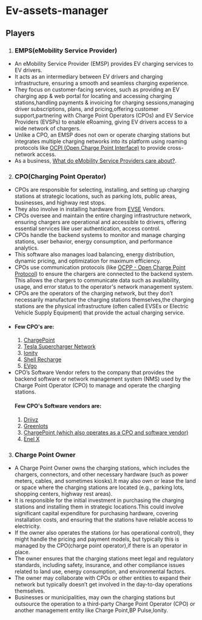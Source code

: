 # Ev-assets-manager

## Players
1. ### EMPS(eMobility Service Provider)
* An eMobility Service Provider (EMSP) provides EV charging services to EV drivers.
* It acts as an intermediary between EV drivers and charging infrastructure, ensuring a smooth and seamless charging experience.
* They focus on customer-facing services, such as providing an EV charging app & web portal for locating and accessing charging stations,handling payments & invoicing for charging sessions,managing driver subscriptions, plans, and pricing,offering customer support,partnering with Charge Point Operators (CPOs) and EV Service Providers (EVSPs) to enable eRoaming, giving EV drivers access to a wide network of chargers.
* Unlike a CPO, an EMSP does not own or operate charging stations but integrates multiple charging networks into its platform using roaming protocols like [OCPI (Open Charge Point Interface)](https://driivz.com/blog/seamless-ev-charging-with-ocpi/) to provide cross-network access.
* As a business, [What do eMobility Service Providers care about?](https://driivz.com/glossary/e-mobility-service-provider/).
  
2. ### CPO(Charging Point Operator)
* CPOs are responsible for selecting, installing, and setting up charging stations at strategic locations, such as parking lots, public areas, businesses, and highway rest stops.
* They also involve in installing hardware from [EVSE]() Vendors.
* CPOs oversee and maintain the entire charging infrastructure network, ensuring chargers are operational and accessible to drivers, offering essential services like user authentication, access control.
* CPOs handle the backend systems to monitor and manage charging stations, user behavior, energy consumption, and performance analytics.
* This software also manages load balancing, energy distribution, dynamic pricing, and optimization for maximum efficiency.
* CPOs use communication protocols (like [OCPP - Open Charge Point Protocol](https://openchargealliance.org/protocols/open-charge-point-protocol/)) to ensure the chargers are connected to the backend system. This allows the chargers to communicate data such as availability, usage, and error status to the operator's network management system.
* CPOs are the operators of the charging network, but they don’t necessarily manufacture the charging stations themselves,the charging stations are the physical infrastructure (often called EVSEs or Electric Vehicle Supply Equipment) that provide the actual charging service.
* #### Few CPO's are:
  1. [ChargePoint](https://www.chargepoint.com/?srsltid=AfmBOoppl-RhnILRkJT4HfOy0t1POYud-O4npzAx8iHC_V9yEtbYKkoG)
  2. [Tesla Supercharger Network](https://www.tesla.com/supercharger)
  3. [Ionity](https://www.ionity.eu/)
  4. [Shell Recharge](https://www.shell.in/motorists/shell-recharge.html)
  5. [EVgo](https://evgo.com/)
* CPO’s Software Vendor refers to the company that provides the backend software or network management system (NMS) used by the Charge Point Operator (CPO) to manage and operate the charging stations.
  #### Few CPO's Software vendors are:
  1. [Driivz](https://driivz.com/)
  2. [Greenlots](https://www.shell.us/electric-vehicle-charging.html#vanity-aHR0cHM6Ly93d3cuc2hlbGwudXMvc2hlbGxyZWNoYXJnZS5odG1s)
  3. [ChargePoint (which also operates as a CPO and software vendor)](https://www.chargepoint.com/?srsltid=AfmBOoqvj2MdA9oOqgLViDCPKJecfATzYjUIFAAsSPgroru7D4QW6wlu)
  4. [Enel X](https://www.mobility.enelx.com/)
 
3. ### Charge Point Owner
* A Charge Point Owner owns the charging stations, which includes the chargers, connectors, and other necessary hardware (such as power meters, cables, and sometimes kiosks).It may also own or lease the land or space where the charging stations are located (e.g., parking lots, shopping centers, highway rest areas).
* It is responsible for the initial investment in purchasing the charging stations and installing them in strategic locations.This could involve significant capital expenditure for purchasing hardware, covering installation costs, and ensuring that the stations have reliable access to electricity.
* If the owner also operates the stations (or has operational control), they might handle the pricing and payment models, but typically this is managed by the CPO(charge point operator),if there is an operator in place.
* The owner ensures that the charging stations meet legal and regulatory standards, including safety, insurance, and other compliance issues related to land use, energy consumption, and environmental factors.
* The owner may collaborate with CPOs or other entities to expand their network but typically doesn’t get involved in the day-to-day operations themselves.
* Businesses or municipalities, may own the charging stations but outsource the operation to a third-party Charge Point Operator (CPO) or another management entity like Charge Point,BP Pulse,Ionity.
   
  
  
